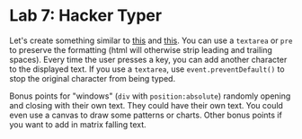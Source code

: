 
# Lab 7: Hacker Typer

Let's create something similar to [this](http://hackertyper.net/) and [this](http://geektyper.com/). You can use a `textarea` or `pre` to preserve the formatting (html will otherwise strip leading and trailing spaces). Every time the user presses a key, you can add another character to the displayed text. If you use a `textarea`, use `event.preventDefault()` to stop the original character from being typed.

Bonus points for "windows" (`div` with `position:absolute`) randomly opening and closing with their own text. They could have their own text. You could even use a canvas to draw some patterns or charts. Other bonus points if you want to add in matrix falling text.